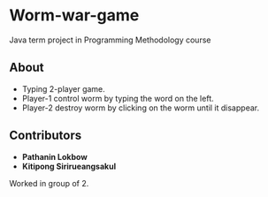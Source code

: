 # Worm-war-game
Java term project in Programming Methodology course

## About
* Typing 2-player game.
* Player-1 control worm by typing the word on the left.
* Player-2 destroy worm by clicking on the worm until it disappear.

## Contributors
* **Pathanin Lokbow**
* **Kitipong Sirirueangsakul**

Worked in group of 2.
